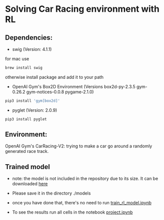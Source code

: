 # Solving Car Racing environment with RL

## Dependencies:
- swig (Version: 4.1.1)

for mac use

```bash
brew install swig
```
otherwise install package and add it to your path

- OpenAI Gym's Box2D Environment (Versions box2d-py-2.3.5 gym-0.26.2 gym-notices-0.0.8 pygame-2.1.0)
```bash
pip3 install 'gym[box2d]'
```

- pyglet (Version: 2.0.9)
```bash
pip3 install pyglet
```


## Environment:
OpenAI Gym's CarRacing-V2: trying to make a car go around a randomly generated race track.

## Trained model
- note: the model is not included in the repository due to its size. It can be downloaded [here](https://drive.google.com/file/d/1R-4dVxf_xkA8m_UbkaPuLOrgeRX7CHHD/view?usp=share_link)

- Please save it in the directory ./models

- once you have done that, there's no need to run [train_rl_model.ipynb](train_rl_model.ipynb)

- To see the results run all cells in the notebook [project.ipynb](project.ipynb)

